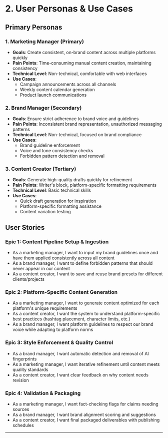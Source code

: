 # 2. User Personas & Use Cases

## Primary Personas

### 1. Marketing Manager (Primary)
- **Goals**: Create consistent, on-brand content across multiple platforms quickly
- **Pain Points**: Time-consuming manual content creation, maintaining consistency
- **Technical Level**: Non-technical, comfortable with web interfaces
- **Use Cases**: 
  - Campaign announcements across all channels
  - Weekly content calendar generation
  - Product launch communications

### 2. Brand Manager (Secondary)
- **Goals**: Ensure strict adherence to brand voice and guidelines
- **Pain Points**: Inconsistent brand representation, unauthorized messaging patterns
- **Technical Level**: Non-technical, focused on brand compliance
- **Use Cases**:
  - Brand guideline enforcement
  - Voice and tone consistency checks
  - Forbidden pattern detection and removal

### 3. Content Creator (Tertiary)
- **Goals**: Generate high-quality drafts quickly for refinement
- **Pain Points**: Writer's block, platform-specific formatting requirements
- **Technical Level**: Basic technical skills
- **Use Cases**:
  - Quick draft generation for inspiration
  - Platform-specific formatting assistance
  - Content variation testing

## User Stories

### Epic 1: Content Pipeline Setup & Ingestion
- As a marketing manager, I want to input my brand guidelines once and have them applied consistently across all content
- As a brand manager, I want to define forbidden patterns that should never appear in our content
- As a content creator, I want to save and reuse brand presets for different clients/projects

### Epic 2: Platform-Specific Content Generation
- As a marketing manager, I want to generate content optimized for each platform's unique requirements
- As a content creator, I want the system to understand platform-specific best practices (hashtag placement, character limits, etc.)
- As a brand manager, I want platform guidelines to respect our brand voice while adapting to platform norms

### Epic 3: Style Enforcement & Quality Control
- As a brand manager, I want automatic detection and removal of AI fingerprints
- As a marketing manager, I want iterative refinement until content meets quality standards
- As a content creator, I want clear feedback on why content needs revision

### Epic 4: Validation & Packaging
- As a marketing manager, I want fact-checking flags for claims needing sources
- As a brand manager, I want brand alignment scoring and suggestions
- As a content creator, I want final packaged deliverables with publishing schedules

---
